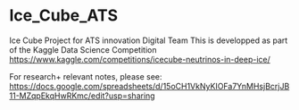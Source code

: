 # Ice_Cube_ATS
Ice Cube Project for ATS innovation Digital Team
This is developped as part of the Kaggle Data Science Competition
https://www.kaggle.com/competitions/icecube-neutrinos-in-deep-ice/



For research+ relevant notes, please see:
https://docs.google.com/spreadsheets/d/15oCH1VkNyKIOFa7YnMHsjBcrjJB11-MZqpEkqHwRKmc/edit?usp=sharing